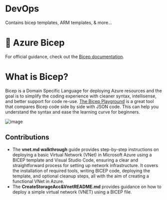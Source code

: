 # DevOps
Contains bicep templates, ARM templates, &amp; more...

# 🦾 Azure Bicep 

For official guidance, check out the [Bicep documentation](https://docs.microsoft.com/azure/azure-resource-manager/bicep/).

# What is Bicep?
Bicep is a Domain Specific Language for deploying Azure resources and the goal is to simplify the coding experience with cleaner syntax, intellisense, and better support for code re-use. [The Bicep Playground](https://azure.github.io/bicep/) is a great tool that compares Bicep code side by side with JSON code. This can help you understand the syntax and ease the learning curve for beginners.  

![image](https://github.com/apsessoms/DevOps/assets/99392512/720d2a1e-4fa1-4b49-bfc9-ea0db26f4f5d)


## Contributions 
- The **vnet.md walkthrough** guide provides step-by-step instructions on deploying a basic Virtual Network (VNet) in Microsoft Azure using a BICEP template and Visual Studio Code, ensuring a clear and straightforward process for setting up network infrastructure. It covers the installation of required tools, writing BICEP code, deploying the template, and optional cleanup steps, all with the aim of creating a functional VNet in Azure.
- The **CreateStorageAcc&VnetREADME.md** provides guidance on how to deploy a simple virtual network (VNET) using a BICEP file. 
